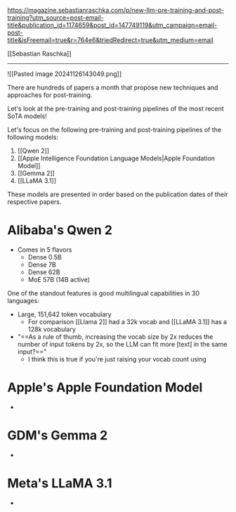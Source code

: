 https://magazine.sebastianraschka.com/p/new-llm-pre-training-and-post-training?utm_source=post-email-title&publication_id=1174659&post_id=147749119&utm_campaign=email-post-title&isFreemail=true&r=764e6&triedRedirect=true&utm_medium=email

[[Sebastian Raschka]]

----

![[Pasted image 20241126143049.png]]

There are hundreds of papers a month that propose new techniques and approaches for post-training.

Let's look at the pre-training and post-training pipelines of the most recent SoTA models!


Let's focus on the following pre-training and post-training pipelines of the following models:
1. [[Qwen 2]]
2. [[Apple Intelligence Foundation Language Models|Apple Foundation Model]]
3. [[Gemma 2]]
4. [[LLaMA 3.1]]

These models are presented in order based on the publication dates of their respective papers.

# Alibaba's Qwen 2
- Comes in 5 flavors
	- Dense 0.5B
	- Dense 7B
	- Dense 62B
	- MoE 57B (14B active)

One of the standout features is good multilingual capabilities in 30 languages:
- Large, 151,642 token vocabulary
	- For comparison [[Llama 2]] had a 32k vocab and [[LLaMA 3.1]] has a 128k vocabulary
- "==As a rule of thumb, increasing the vocab size by 2x reduces the number of input tokens by 2x, so the LLM can fit more [text] in the same input?=="
	- I think this is true if you're just raising your vocab count using 




# Apple's Apple Foundation Model
- 


# GDM's Gemma 2
- 


# Meta's LLaMA 3.1
- 




























